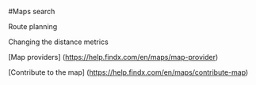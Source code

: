 #Maps search

Route planning

Changing the distance metrics 

[Map providers] (https://help.findx.com/en/maps/map-provider)

[Contribute to the map] (https://help.findx.com/en/maps/contribute-map)
